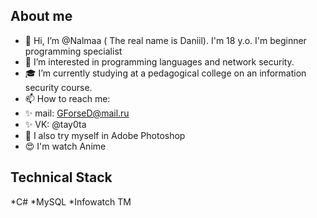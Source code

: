 ## About me
- 👋 Hi, I’m @Nalmaa ( The real name is Daniil). I'm 18 y.o. I'm beginner programming specialist
- 👀 I’m interested in programming languages and network security.
- 🎓 I’m currently studying at a pedagogical college on an information security course. 
- 📫 How to reach me:
- ✨ mail: GForseD@mail.ru
- ✨ VK: @tay0ta
- 🌱 I also try myself in Adobe Photoshop 
- 😍 I'm watch Anime



## Technical Stack
*C#
*MySQL
*Infowatch TM
<!---
Nalmaa/Nalmaa is a ✨ special ✨ repository because its `README.md` (this file) appears on your GitHub profile.
You can click the Preview link to take a look at your changes.
--->
